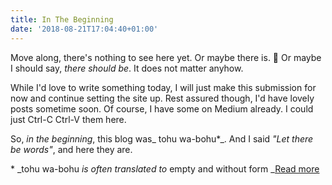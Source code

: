 ```yaml
---
title: In The Beginning
date: '2018-08-21T17:04:40+01:00'
---
```

Move along, there's nothing to see here yet. Or maybe there is. 🤔 Or maybe I should say, _there should be_. It does not matter anyhow.

While I'd love to write something today, I will just make this submission for now and continue setting the site up. Rest assured though, I'd have lovely posts sometime soon. Of course, I have some on Medium already. I could just Ctrl-C Ctrl-V them here.

So, _in the beginning_, this blog was_ tohu wa-bohu*_. And I said _"Let there be words"_, and here they are.



\* _tohu wa-bohu _is often translated to_ empty and without form _[Read more](https://en.wikipedia.org/wiki/Tohu_wa-bohu)
